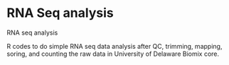 # RNA Seq analysis 
RNA seq analysis 

R codes to do simple RNA seq data analysis after QC, trimming, mapping, soring, and counting the raw data in University of Delaware Biomix core. 
